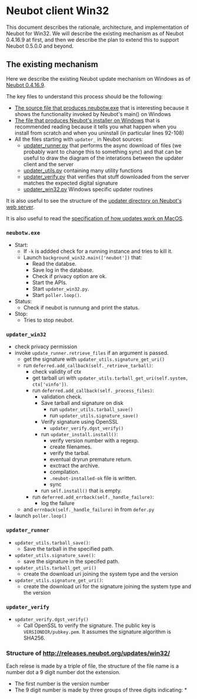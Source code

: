# Neubot client Win32

This document describes the rationale, architecture, and implementation
of Neubot for Win32. We will describe the existing mechanism as of Neubot
0.4.16.9 at first, and then we describe the plan to extend this to
support Neubot 0.5.0.0 and beyond.

## The existing mechanism

Here we describe the existing Neubot update mechanism on Windows
as of [Neubot 0.4.16.9](https://github.com/neubot/neubot/tree/0.4.16.9).

The key files to understand this process should be the following:

* [The source file that produces neubotw.exe](https://github.com/neubot/neubot_win32/blob/0.4.16.9/Win32/neubotw) that is interesting because it shows the functionality invoked by Neubot's main() on Windows
* [The file that produces Neubot's installer on Windows](https://github.com/neubot/neubot_win32/blob/0.4.16.9/Win32/neubot.nsi.in) that is recommended reading because it tells you what happen when you install from scratch and when you uninstall (in particular lines 92-108)
* All the files starting with `updater_` in Neubot sources:
  * [updater_runner.py](https://github.com/neubot/neubot/blob/0.4.16.9/neubot/updater_runner.py) that performs the async download of files (we probably want to change this to something sync) and that can be useful to draw the diagram of the interations between the updater client and the server
  * [updater_utils.py](https://github.com/neubot/neubot/blob/0.4.16.9/neubot/updater_utils.py) containing many utility functions
  * [updater_verify.py](https://github.com/neubot/neubot/blob/0.4.16.9/neubot/updater_verify.py) that verifies that stuff downloaded from the server matches the expected digital signature
  * [updater_win32.py](https://github.com/neubot/neubot/blob/0.4.16.9/neubot/updater_win32.py) Windows specific updater routines

It is also useful to see the structure of the [updater directory on Neubot's web server](http://releases.neubot.org/updates/win32/).

It is also useful to read the [specification of how updates work on MacOS](https://github.com/neubot/neubot/blob/0.4.16.9/doc/neubot/updater/unix.txt).


### `neubotw.exe`

* Start: 
  * If `-k` is addded check for a running instance and tries to kill it.
  * Launch `background_win32.main(['neubot'])` that:
    * Read the databse.
    * Save log in the database.
    * Check if privacy option are ok.
    * Start the APIs.
    * Start `updater_win32.py`.
    * Start `poller.loop()`.
 * Status:
   * Check if neubot is runnung and print the status.
 * Stop: 
   * Tries to stop neubot.


### `updater_win32`

* check privacy permission
* invoke `update_runner.retrieve_files` if an argument is passed.
  * get the signature with `updater_utils.signature_get_uri()`
  * run `deferred.add_callback(self._retrieve_tarball)`:
    * check validity of ctx
    * get tarball uri with `updater_utils.tarball_get_uri(self.system, ctx['vinfo'])`.
    * run `deferred.add_callback(self._process_files)`:
      * validation check. 
      * Save tarball and signature on disk
        * run `updater_utils.tarball_save()`
        * run `updater_utils.signature_save()`
      * Verify signature using OpenSSL
        * `updater_verify.dgst_verify()`
      * run `updater_install.install()`:
        * verify version number with a regexp.
        * create filenames.
        * verify the tarbal.
        * eventual dryrun premature return.
        * exctract the archive.
        * compilation.
        * `.neubot-installed-ok` file is written.
        * sync
      * run `self.install()` that is empty.
    * run `deferred.add_errback(self._handle_failure)`:
      * log the failure
  * and `errnback(self._handle_failure)` in from `defer.py`
* launch `poller.loop()`


### `updater_runner`

* `updater_utils.tarball_save()`:
  * Save the tarball in the specified path.
* `updater_utils.signature_save()`:
  * save the signature in the specifed path.
* `updater_utils.tarball_get_uri()`
  * create the download uri joining the system type and the version
* `updater_utils.signature_get_uri()`:
  *  create the download uri for the signature joining the system type and the version

### `updater_verify`

* `updater_verify.dgst_verify()`
  * Call OpenSSL to verify the signature.  The public key is `VERSIONDIR/pubkey.pem`.  It assumes the signature algorithm is SHA256.


### Structure of http://releases.neubot.org/updates/win32/

Each relese is made by a triple of file, the structure of the file name is a number dot a 9 digit number dot the extension.

* The first number is the version number
* The 9 digit number is made by three groups of three digits  indicating:
  * 



